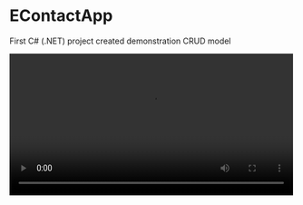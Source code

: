 # EContactApp
First C# (.NET) project created demonstration CRUD model

<video src='EContactApp.mov' width=500 />